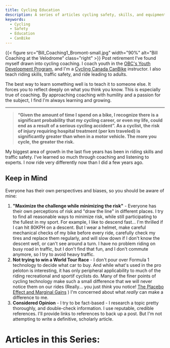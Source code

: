 ```yaml
---
title: Cycling Education
description: A series of articles cycling safety, skills, and equipment for experienced cyclists
keywords:
  - Cycling
  - Safety
  - Education
  - CanBike
---
```


{{< figure src="Bill_Coaching1_Bromont-small.jpg" width="90%" alt="Bill Coaching at the Velodrome" class="right" >}}
Post retirement I've found myself drawn into cycling coaching. I coach youth in the [OBC's Youth Development Program](https://www.ottawabicycleclub.ca/index.php/youth-program), and I'm a [Cycling Canada CanBike](http://canbikecanada.ca/) instructor. I also teach riding skills, traffic safety, and ride leading to adults.

The best way to learn something well is to teach it to someone else. It forces you to reflect deeply on what you think you know. This is especially true of coaching. By approaching coaching with humility and a passion for the subject, I find I'm always learning and growing.

***

 > **“Given the amount of time I spend on a bike, I recognize there is a significant probability that my cycling career, or even my life, could end as a result of a serious cycling accident”. As a cyclist, the risk of injury requiring hospital treatment (per km traveled) is significantly greater than when in a motor vehicle. The more you cycle, the greater the risk.**

My biggest area of growth in the last five years has been in riding skills and traffic safety. I've learned so much through coaching and listening to experts. I now ride very differently now than I did a few years ago.

## Keep in Mind

Everyone has their own perspectives and biases, so you should be aware of mine:

1. **"Maximize the challenge while minimizing the risk"** - Everyone has their own perceptions of risk and "draw the line" in different places. I try to find all reasonable ways to minimize risk, while still participating to the fullest in my sport. For example, I like to descend fast... I'm thrilled if I can hit 80KPH on a descent. But I wear a helmet, make careful mechanical checks of my bike before every ride, carefully check my tires and replace them regularly, and will slow down if I don't know the descent well, or can't see around a turn. I have no problem riding on busy road in traffic, but I don't find that fun, and I don't commute anymore, so I try to avoid heavy traffic.
2. **Not trying to win a World Tour Race** - I don't pour over Formula 1 technology to decide what car to buy. And while what's used in the pro peloton is interesting, it has only peripheral applicability to much of the riding recreational and sportif cyclists do. Many of the finer points of cycling technology make such a small difference that we will never notice them on our rides (Really... you just *think* you notice! [The Placebo Effect and Marginal Gains](https://silca.cc/blogs/marginalgains/the-placebo-effect-and-marginal-gains/) ) I'm concerned about what *really* can make a difference to me.
3. **Considered Opinion** - I try to be fact-based - I research a topic pretty thoroughly, and double-check information. I use reputable, credible references. I'll provide links to references to back up a post. But I'm not attempting to write a definitive, scholarly article.

# Articles in this Series:
